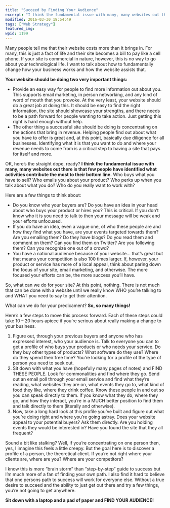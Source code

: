 ```yaml
---
title: "Succeed by Finding Your Audience"
excerpt: "I think the fundamental issue with many, many websites out there is that few people have identified what activities contribute the most to their bottom line."
modified: 2016-03-30 18:54:49
tags: ["Web Strategy"]
featured_img:
wpid: 1199
---
```



Many people tell me that their website costs more than it brings in. For many, this is just a fact of life and their site becomes a bill to pay like a cell phone. If your site is commercial in nature, however, this is no way to go about your technological life. I want to talk about how to fundamentally change how your business works and how the website assists that.

**Your website should be doing two very important things:**

- Provide an easy way for people to find more information out about you. This supports email marketing, in person networking, and any kind of word of mouth that you provoke. At the very least, your website should do a great job at doing this. It should be easy to find the right information, the site should showcase your strengths, and there needs to be a path forward for people wanting to take action. Just getting this right is hard enough without help.
- The other thing a successful site should be doing is concentrating on the actions that bring in revenue. Helping people find out about what you have to offer is great and, at this point, basically due diligence for all businesses. Identifying what it is that you want to do and where your revenue needs to come from is a critical step to having a site that pays for itself and more.

OK, here’s the straight dope, ready? **I think the fundamental issue with many, many websites out there is that few people have identified what activities contribute the most to their bottom line.** Who buys what you have to sell? Who emails you about your product? Who perks up when you talk about what you do? Who do you really want to work with?  

Here are a few things to think about:

- Do you know who your buyers are? Do you have an idea in your head about who buys your product or hires you? This is critical. If you don’t know who it is you need to talk to then your message will be weak and your efforts unfocused.
- If you do have an idea, even a vague one, of who these people are and how they find what you have, are your events targeted towards them? Are you emailing them? Do they have blogs? Do you read them and comment on them? Can you find them on Twitter? Are you following them? Can you recognize one out of a crowd?
- You have a national audience because of your website… that’s great but that means your competition is also 100 times larger. If, however, your product or service has more of a local appeal, think about paring down the focus of your site, email marketing, and otherwise. The more focused your efforts can be, the more success you’ll have.

So, what can we do for your site? At this point, nothing. There is not much that can be done with a website until we really know WHO you’re talking to and WHAT you need to say to get their attention.

What can we do for your predicament? **So, so many things!**

Here’s a few steps to move this process forward. Each of these steps could take 10 – 20 hours apiece if you’re serious about really making a change to your business.

1. Figure out, through your previous buyers and anyone who has expressed interest, who your audience is. Talk to everyone you can to get a profile of who buys your products or who needs your service. Do they buy other types of products? What software do they use? Where do they spend their free time? You’re looking for a profile of the type of person you need to seek out.
2. Sit down with what you have (hopefully many pages of notes) and FIND THESE PEOPLE. Look for commonalities and find where they go. Send out an email poll through your email service and find what they’re reading, what websites they are on, what events they go to, what kind of food they like, where they drink coffee. Know these people in and out so you can speak directly to them. If you know what they do, where they go, and how they interact, you’re in a MUCH better position to find them and talk directly to them (literally and otherwise).
3. Now, take a long hard look at this profile you’ve built and figure out what you’re doing right and where you’re going astray. Does your website appeal to your potential buyers? Ask them directly. Are you holding events they would be interested in? Have you found the site that they all frequent?

Sound a bit like stalking? Well, if you’re concentrating on one person then, yes, I imagine this feels a little creepy. But the goal here is to discover a profile of a person, the theoretical client. If you’re not right where your clients are, where are you? Where are your competitors?

I know this is more “brain storm” than “step-by-step” guide to success but I’m much more of a fan of finding your own path. I also find it hard to believe that one persons path to success will work for everyone else. Without a true desire to succeed and the ability to just get out there and try a few things, you’re not going to get anywhere.

 **Sit down with a laptop and a pad of paper and FIND YOUR AUDIENCE!**
